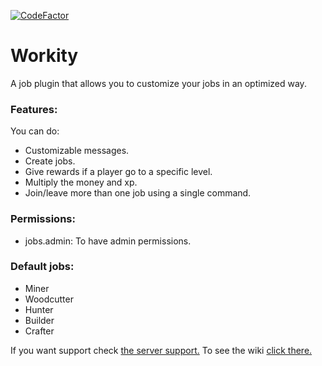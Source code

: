 [![CodeFactor](https://www.codefactor.io/repository/github/devblook/workity/badge)](https://www.codefactor.io/repository/github/devblook/workity)

# Workity

A job plugin that allows you to customize your jobs in an optimized way.

### Features:

You can do:
- Customizable messages.
- Create jobs.
- Give rewards if a player go to a specific level.
- Multiply the money and xp.
- Join/leave more than one job using a single command.

### Permissions:

- jobs.admin: To have admin permissions.

### Default jobs:

- Miner
- Woodcutter
- Hunter
- Builder
- Crafter

If you want support check [the server support.](https://discord.devblook.team/)
To see the wiki [click there.](https://github.com/devblook/workity/wiki)
